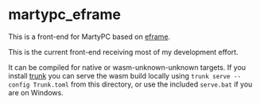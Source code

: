 # martypc_eframe

This is a front-end for MartyPC based on [eframe](https://github.com/emilk/egui/tree/master/crates/eframe).

This is the current front-end receiving most of my development effort. 

It can be compiled for native or wasm-unknown-unknown targets. If you install [trunk](https://trunkrs.dev/) you can 
serve the wasm build locally using `trunk serve --config Trunk.toml` from this directory, or use the included `serve.bat` 
if you are on Windows.
